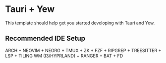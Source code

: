 # Tauri + Yew

This template should help get you started developing with Tauri and Yew.

## Recommended IDE Setup

ARCH + NEOVIM + NEORG + TMUX + ZK + FZF + RIPGREP + TREESITTER + LSP + TILING WM (I3/HYPRLAND) + RANGER + BAT + FD
